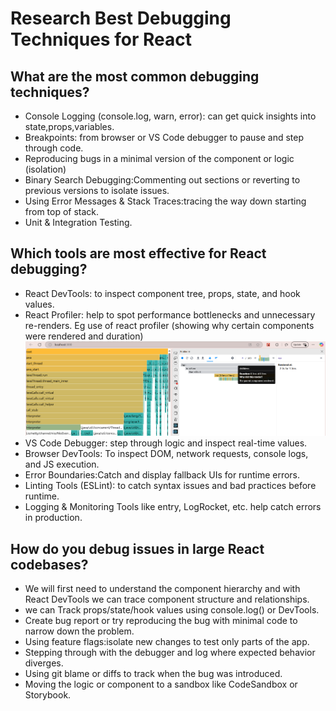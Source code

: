 # Research Best Debugging Techniques for React

## What are the most common debugging techniques?

- Console Logging (console.log, warn, error): can get quick insights into state,props,variables.
- Breakpoints: from browser or VS Code debugger to pause and step through code.
- Reproducing bugs in a minimal version of the component or logic (isolation)
- Binary Search Debugging:Commenting out sections or reverting to previous versions to isolate issues.
- Using Error Messages & Stack Traces:tracing the way down starting from top of stack.
- Unit & Integration Testing.

## Which tools are most effective for React debugging?

- React DevTools: to inspect component tree, props, state, and hook values.
- React Profiler: help to spot performance bottlenecks and unnecessary re-renders.
  Eg use of react profiler (showing why certain components were rendered and duration)
  ![alt text](image.png)
- VS Code Debugger: step through logic and inspect real-time values.
- Browser DevTools: To inspect DOM, network requests, console logs, and JS execution.
- Error Boundaries:Catch and display fallback UIs for runtime errors.
- Linting Tools (ESLint): to catch syntax issues and bad practices before runtime.
- Logging & Monitoring Tools like entry, LogRocket, etc. help catch errors in production.

## How do you debug issues in large React codebases?

- We will first need to understand the component hierarchy and with React DevTools we can trace component structure and relationships.
- we can Track props/state/hook values using console.log() or DevTools.
- Create bug report or try reproducing the bug with minimal code to narrow down the problem.
- Using feature flags:isolate new changes to test only parts of the app.
- Stepping through with the debugger and log where expected behavior diverges.
- Using git blame or diffs to track when the bug was introduced.
- Moving the logic or component to a sandbox like CodeSandbox or Storybook.
